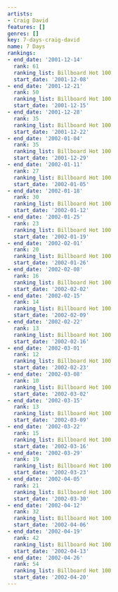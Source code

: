 ```yaml
---
artists:
- Craig David
features: []
genres: []
key: 7-days-craig-david
name: 7 Days
rankings:
- end_date: '2001-12-14'
  rank: 61
  ranking_list: Billboard Hot 100
  start_date: '2001-12-08'
- end_date: '2001-12-21'
  rank: 50
  ranking_list: Billboard Hot 100
  start_date: '2001-12-15'
- end_date: '2001-12-28'
  rank: 35
  ranking_list: Billboard Hot 100
  start_date: '2001-12-22'
- end_date: '2002-01-04'
  rank: 35
  ranking_list: Billboard Hot 100
  start_date: '2001-12-29'
- end_date: '2002-01-11'
  rank: 27
  ranking_list: Billboard Hot 100
  start_date: '2002-01-05'
- end_date: '2002-01-18'
  rank: 30
  ranking_list: Billboard Hot 100
  start_date: '2002-01-12'
- end_date: '2002-01-25'
  rank: 23
  ranking_list: Billboard Hot 100
  start_date: '2002-01-19'
- end_date: '2002-02-01'
  rank: 20
  ranking_list: Billboard Hot 100
  start_date: '2002-01-26'
- end_date: '2002-02-08'
  rank: 16
  ranking_list: Billboard Hot 100
  start_date: '2002-02-02'
- end_date: '2002-02-15'
  rank: 14
  ranking_list: Billboard Hot 100
  start_date: '2002-02-09'
- end_date: '2002-02-22'
  rank: 13
  ranking_list: Billboard Hot 100
  start_date: '2002-02-16'
- end_date: '2002-03-01'
  rank: 12
  ranking_list: Billboard Hot 100
  start_date: '2002-02-23'
- end_date: '2002-03-08'
  rank: 10
  ranking_list: Billboard Hot 100
  start_date: '2002-03-02'
- end_date: '2002-03-15'
  rank: 13
  ranking_list: Billboard Hot 100
  start_date: '2002-03-09'
- end_date: '2002-03-22'
  rank: 15
  ranking_list: Billboard Hot 100
  start_date: '2002-03-16'
- end_date: '2002-03-29'
  rank: 19
  ranking_list: Billboard Hot 100
  start_date: '2002-03-23'
- end_date: '2002-04-05'
  rank: 21
  ranking_list: Billboard Hot 100
  start_date: '2002-03-30'
- end_date: '2002-04-12'
  rank: 32
  ranking_list: Billboard Hot 100
  start_date: '2002-04-06'
- end_date: '2002-04-19'
  rank: 42
  ranking_list: Billboard Hot 100
  start_date: '2002-04-13'
- end_date: '2002-04-26'
  rank: 54
  ranking_list: Billboard Hot 100
  start_date: '2002-04-20'
---
```


